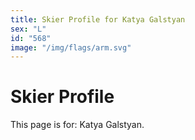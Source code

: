 ```yaml
---
title: Skier Profile for Katya Galstyan
sex: "L"
id: "568"
image: "/img/flags/arm.svg" 
---
```


# Skier Profile

This page is for: Katya Galstyan.
    